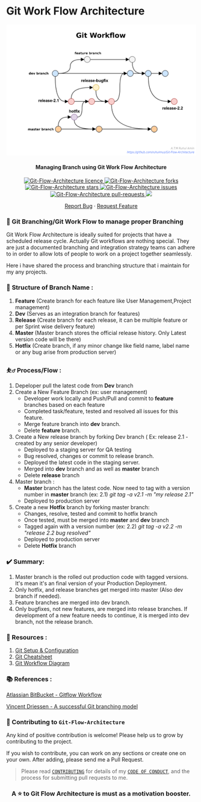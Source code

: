 # Git Work Flow Architecture

<p align="center">
<img src="https://github.com/ruhulmus/Git-Flow-Architecture/blob/main/Git-FLow.png" alt="Git-Flow-Architecture"/>
<p/>

<h4 align="center">Managing Branch using Git Work Flow Architecture </h4>

<p align="center">
<a href="https://github.com/ruhulmus/Git-Flow-Architecture/blob/main/LICENSE" target="blank">
<img src="https://img.shields.io/github/license/ruhulmus/Git-Flow-Architecture?style=flat-square" alt="Git-Flow-Architecture licence" />
</a>
<a href="https://github.com/ruhulmus/Git-Flow-Architecture/fork" target="blank">
<img src="https://img.shields.io/github/forks/ruhulmus/Git-Flow-Architecture?style=flat-square" alt="Git-Flow-Architecture forks"/>
</a>
<a href="https://github.com/ruhulmus/Git-Flow-Architecture/stargazers" target="blank">
<img src="https://img.shields.io/github/stars/ruhulmus/Git-Flow-Architecture?style=flat-square" alt="Git-Flow-Architecture stars"/>
</a>
<a href="https://github.com/ruhulmus/Git-Flow-Architecture/issues" target="blank">
<img src="https://img.shields.io/github/issues/ruhulmus/Git-Flow-Architecture?style=flat-square" alt="Git-Flow-Architecture issues"/>
</a>
<a href="https://github.com/ruhulmus/Git-Flow-Architecture/pulls" target="blank">
<img src="https://img.shields.io/github/issues-pr/ruhulmus/Git-Flow-Architecture?style=flat-square" alt="Git-Flow-Architecture pull-requests"/>
</a>
<a href="https://twitter.com/intent/tweet?text=👋%20Check%20this%20amazing%20repo%20https://github.com/ruhulmus/Git-Flow-Architecture,%20created%20by%20@rhulmus%20and%20friends%0A%0A%23DEVCommunity%20%23100DaysOfCode"><img src="https://img.shields.io/twitter/url?label=Share%20on%20Twitter&style=social&url=https%3A%2F%2Fgithub.com%2Fruhulmus%2FGit-Flow-Architecture"></a>

<p align="center">
    <a href="https://github.com/ruhulmus/Git-Flow-Architecture/issues/new/choose">Report Bug</a>
    ·
    <a href="https://github.com/ruhulmus/Git-Flow-Architecture/issues/new/choose">Request Feature</a>
</p>

### 👋  Git Branching/Git Work Flow to manage proper Branching

Git Work Flow Architecture is ideally suited for projects that have a scheduled release cycle. Actually Git workflows are nothing special. They are just a documented branching and integration strategy teams can adhere to in order to allow lots of people to work on a project together seamlessly.

Here i have shared the process and branching structure that i maintain for my any projects.

### 🧱 **Structure of Branch Name :**
1. **Feature** (Create branch for each feature like User Management,Project management)
2. **Dev** (Serves as an integration branch for features)
3. **Release** (Create branch for each release, it can be multiple feature or per Sprint wise delivery feature)
4. **Master** (Master branch stores the official release history. Only Latest version code will be there)
5. **Hotfix** (Create branch, if any minor change like field name, label name or any bug arise from production server)

### ⛹️‍♂️ Process/Flow  :
1. Depeloper pull the latest code from **Dev** branch
2. Create a New Feature Branch (ex: user management)
	- Developer work locally and Push/Pull and commit to **feature** branches based on each feature 
	- Completed task/feature, tested and resolved all issues for this feature. 
	- Merge feature branch into **dev** branch.
	- Delete **feature** branch.
7. Create a New release branch by forking Dev branch ( Ex: release 2.1 - created by any senior developer)
	- Deployed to a staging server for QA testing
	- Bug resolved, changes or commit to release branch.
	- Deployed the latest code in the staging server.
	- Merged into **dev** branch and as well as **master** branch
	- Delete **release** branch
13. Master branch :
	-  **Master** branch has the latest code. Now need to tag with a version number in **master** branch (ex: 2.1) *git tag -a v2.1 -m "my release 2.1"*
	-  Deployed to production server
16. Create a new **Hotfix** branch by forking master branch:
	-  Changes, resolve, tested and commit to hotfix branch
	-  Once tested, must be merged into **master** and **dev** branch
	-  Tagged again with a version number (ex: 2.2)  *git tag -a v2.2 -m "release 2.2 bug resolved"*
	-  Deployed to production server
	-  Delete **Hotfix** branch

### ✔️ Summary:
1. Master branch is the rolled out production code with tagged versions.  It's mean it's an final version of your Production Deployment.
2. Only hotfix, and release branches get merged into master (Also dev branch if needed).
3. Feature branches are merged into dev branch.
4. Only bugfixes, not new features, are merged into release branches. If development of a new feature needs to continue, it is merged into dev branch, not the release branch.


### 📒 Resources :
1. [Git Setup & Configuration](https://github.com/ruhulmus/Git-Flow-Architecture/blob/main/GIT%20Setup_configuration.pdf)
2. [Git Cheatsheet](https://github.com/ruhulmus/Git-Flow-Architecture/blob/main/git_cheatsheet.pdf)
3. [Git Workflow Diagram](https://github.com/ruhulmus/Git-Flow-Architecture/blob/main/Git-FLow.pdf)


### 📚 References : 
[Atlassian BitBucket - Gitflow Workflow](https://www.atlassian.com/git/tutorials/comparing-workflows/gitflow-workflow)

[Vincent Driessen - A successful Git branching model](https://nvie.com/posts/a-successful-git-branching-model")


### 🤝  Contributing to `Git-Flow-Architecture`
Any kind of positive contribution is welcome! Please help us to grow by contributing to the project.

If you wish to contribute, you can work on any sections or create one on your own. After adding, please send me a Pull Request.

> Please read [`CONTRIBUTING`](CONTRIBUTING.md) for details of my [`CODE OF CONDUCT`](CODE_OF_CONDUCT.md), and the process for submitting pull requests to me.

<h3 align="center">
A ⭐️ to <b>Git Flow Architecture</b> is must as a motivation booster.
</h3>
